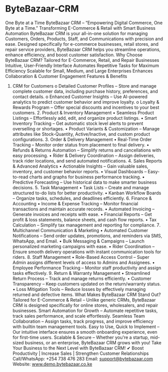 # ByteBazaar-CRM
One Byte at a Time
ByteBazaar CRM – “Empowering Digital Commerce, One Byte at a Time.”
 Transforming E-Commerce & Retail with Smart Business Automation
ByteBazaar CRM is your all-in-one solution for managing Customers, Orders, Products, Staff, and
Communications with precision and ease. Designed specifically for e-commerce businesses,
retail stores, and repair service providers, ByteBazaar CRM helps you streamline operations,
enhance efficiency, and boost customer satisfaction.
 Why Choose ByteBazaar CRM?
 Tailored for E-Commerce, Retail, and Repair Businesses
 Intuitive, User-Friendly Interface
 Automates Repetitive Tasks for Maximum Efficiency
 Scalable for Small, Medium, and Large Enterprises
 Enhances Collaboration & Customer Engagement
 Features & Benefits
1. CRM for Customers
o Detailed Customer Profiles – Store and manage complete customer data,
including purchase history, preferences, and contact details.
o Enhanced Customer Insights – Use AI-powered analytics to predict customer
behavior and improve loyalty.
o Loyalty & Rewards Program – Offer special discounts and incentives to your best
customers.
2️. Product & Inventory Management
• Seamless Product Listings – Effortlessly add, edit, and organize product listings.
• Smart Inventory Tracking – Get automatic stock level alerts to prevent overselling or
shortages.
• Product Variants & Customization – Manage attributes like Stock-Quantity,
Active/Inactive, and custom product configurations.
3️. Order & Delivery Management
• Real-Time Order Tracking – Monitor order status from placement to final delivery.
• Refunds & Returns Automation – Simplify returns and cancellations with easy processing.
• Rider & Delivery Coordination – Assign deliveries, track rider locations, and send
automated notifications.
4️. Sales Reports & Advanced Analytics
• Actionable Insights – Gain valuable sales, inventory, and customer behavior reports.
• Visual Dashboards – Easy-to-read charts and graphs for business performance tracking.
• Predictive Forecasting – Use historical data to make smarter business decisions.
5️. Task Management
• Task Lists – Create and manage structured to-do lists for better productivity.
• Kanban Workflow Boards – Organize tasks, schedules, and deadlines efficiently.
6️. Finance & Accounting
• Income & Expense Tracking – Monitor financial transactions and maintain accurate
records.
• Automated Invoicing – Generate invoices and receipts with ease.
• Financial Reports – Get profit & loss statements, balance sheets, and cash flow reports.
• Tax Calculation – Simplify tax management and reporting for compliance.
7️. Multichannel Communication & Marketing
• Automated Customer Notifications – Send order updates, promotions, and reminders via
SMS, WhatsApp, and Email.
• Bulk Messaging & Campaigns – Launch personalized marketing campaigns with ease.
• Rider Coordination – Ensure smooth delivery operations with instant communication tools
for riders.
8️. Staff Management
• Role-Based Access Control – Super Admin assigns different levels of access to Admins
and Assignees.
• Employee Performance Tracking – Monitor staff productivity and assign tasks effectively.
9️. Return & Warranty Management
• Streamlined Return Process – Track and manage returns efficiently.
• Customer Transparency – Keep customers updated on the return/warranty status.
• Loss Mitigation Tools – Reduce losses by effectively managing returned and defective
items.
 What Makes ByteBazaar CRM Stand Out?
 Tailored for E-Commerce & Retail – Unlike generic CRMs, ByteBazaar CRM is designed
specifically for online stores, wholesalers, and repair businesses.
 Smart Automation for Growth – Automate repetitive tasks, track sales performance, and
scale effortlessly.
 Seamless Team Collaboration – Assign tasks, track progress, and improve efficiency with builtin team management tools.
 Easy to Use, Quick to Implement – Our intuitive interface ensures a smooth onboarding
experience, even for first-time users.
 Scalable & Secure – Whether you're a startup, mid-sized business, or an enterprise,
ByteBazaar CRM grows with you!
 Take Your Business to the Next Level with ByteBazaar CRM!
✔ Boost Productivity | Increase Sales | Strengthen Customer Relationships
 Call/WhatsApp: +254 738 476 283
 Email: support@bytebazaar.com
 Website: www.demo.bytebazaar.co.ke
